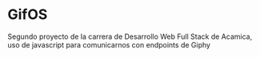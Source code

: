 # GifOS
Segundo proyecto de la carrera de Desarrollo Web Full Stack de Acamica, uso de javascript para comunicarnos con endpoints de Giphy